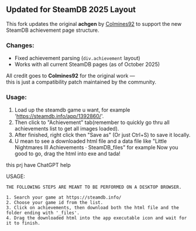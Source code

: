 ## Updated for SteamDB 2025 Layout

This fork updates the original **achgen** by [Colmines92](https://github.com/Colmines92)
to support the new SteamDB achievement page structure.

### Changes:
- Fixed achievement parsing (`div.achievement` layout)
- Works with all current SteamDB pages (as of October 2025)

All credit goes to **Colmines92** for the original work —  
this is just a compatibility patch maintained by the community.

### Usage:
1. Load up the steamdb game u want, for example 'https://steamdb.info/app/1392860/'.
2. Then click to "Achievement" tab(remember to quickly go thru all achievements list to get all images loaded).
3. After finished, right click then "Save as" (Or just Ctrl+S) to save it locally.
4. U mean to see a downloaded html file and a data file like "Little Nightmares III Achievements · SteamDB_files" for example
Now you good to go, drag the html into exe and tada!

this prj have ChatGPT help


USAGE:

    THE FOLLOWING STEPS ARE MEANT TO BE PERFORMED ON A DESKTOP BROWSER.

    1. Search your game at https://steamdb.info/
    2. Choose your game id from the list.
    3. Click on achievements, then download both the html file and the folder ending with '_files'.
    4. Drag the downloaded html into the app executable icon and wait for it to finish.

